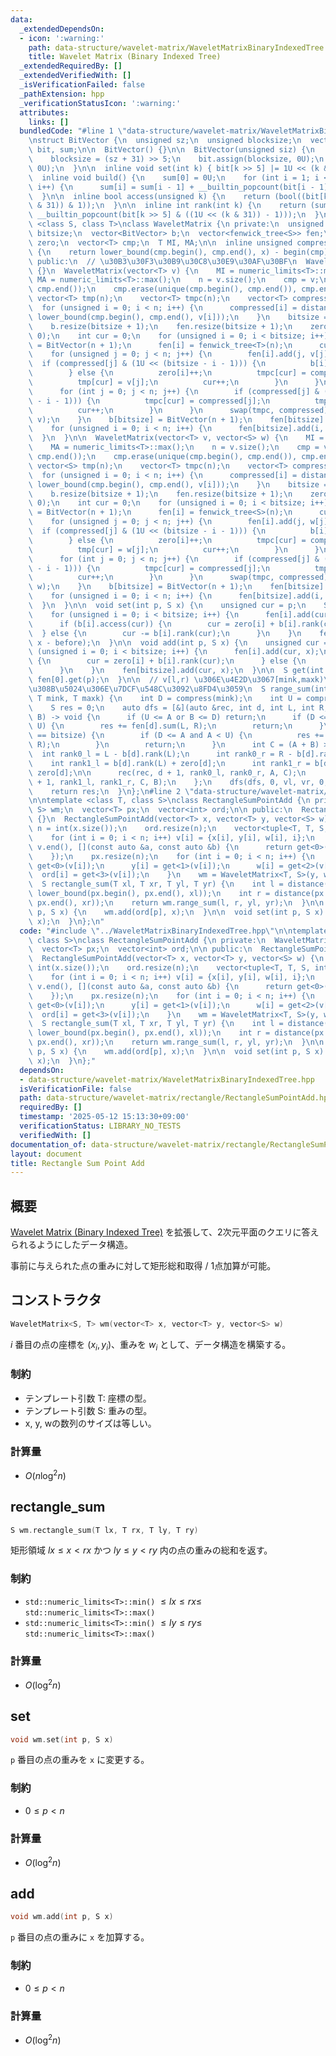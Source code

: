 ```yaml
---
data:
  _extendedDependsOn:
  - icon: ':warning:'
    path: data-structure/wavelet-matrix/WaveletMatrixBinaryIndexedTree.hpp
    title: Wavelet Matrix (Binary Indexed Tree)
  _extendedRequiredBy: []
  _extendedVerifiedWith: []
  _isVerificationFailed: false
  _pathExtension: hpp
  _verificationStatusIcon: ':warning:'
  attributes:
    links: []
  bundledCode: "#line 1 \"data-structure/wavelet-matrix/WaveletMatrixBinaryIndexedTree.hpp\"\
    \nstruct BitVector {\n  unsigned sz;\n  unsigned blocksize;\n  vector<unsigned>\
    \ bit, sum;\n\n  BitVector() {}\n\n  BitVector(unsigned siz) {\n    sz = siz;\n\
    \    blocksize = (sz + 31) >> 5;\n    bit.assign(blocksize, 0U);\n    sum.assign(blocksize,\
    \ 0U);\n  }\n\n  inline void set(int k) { bit[k >> 5] |= 1U << (k & 31); }\n\n\
    \  inline void build() {\n    sum[0] = 0U;\n    for (int i = 1; i < blocksize;\
    \ i++) {\n      sum[i] = sum[i - 1] + __builtin_popcount(bit[i - 1]);\n    }\n\
    \  }\n\n  inline bool access(unsigned k) {\n    return (bool((bit[k >> 5] >> (k\
    \ & 31)) & 1));\n  }\n\n  inline int rank(int k) {\n    return (sum[k >> 5] +\
    \ __builtin_popcount(bit[k >> 5] & ((1U << (k & 31)) - 1)));\n  }\n};\n\ntemplate\
    \ <class S, class T>\nclass WaveletMatrix {\n private:\n  unsigned n;\n  unsigned\
    \ bitsize;\n  vector<BitVector> b;\n  vector<fenwick_tree<S>> fen;\n  vector<unsigned>\
    \ zero;\n  vector<T> cmp;\n  T MI, MA;\n\n  inline unsigned compress(const T &x)\
    \ {\n    return lower_bound(cmp.begin(), cmp.end(), x) - begin(cmp);\n  }\n\n\
    \ public:\n  // \u30B3\u30F3\u30B9\u30C8\u30E9\u30AF\u30BF\n  WaveletMatrix()\
    \ {}\n  WaveletMatrix(vector<T> v) {\n    MI = numeric_limits<T>::min();\n   \
    \ MA = numeric_limits<T>::max();\n    n = v.size();\n    cmp = v;\n    sort(cmp.begin(),\
    \ cmp.end());\n    cmp.erase(unique(cmp.begin(), cmp.end()), cmp.end());\n   \
    \ vector<T> tmp(n);\n    vector<T> tmpc(n);\n    vector<T> compressed(n);\n  \
    \  for (unsigned i = 0; i < n; i++) {\n      compressed[i] = distance(cmp.begin(),\
    \ lower_bound(cmp.begin(), cmp.end(), v[i]));\n    }\n    bitsize = bit_width(cmp.size());\n\
    \    b.resize(bitsize + 1);\n    fen.resize(bitsize + 1);\n    zero.resize(bitsize,\
    \ 0);\n    int cur = 0;\n    for (unsigned i = 0; i < bitsize; i++) {\n      b[i]\
    \ = BitVector(n + 1);\n      fen[i] = fenwick_tree<T>(n);\n      cur = 0;\n  \
    \    for (unsigned j = 0; j < n; j++) {\n        fen[i].add(j, v[j]);\n      \
    \  if (compressed[j] & (1U << (bitsize - i - 1))) {\n          b[i].set(j);\n\
    \        } else {\n          zero[i]++;\n          tmpc[cur] = compressed[j];\n\
    \          tmp[cur] = v[j];\n          cur++;\n        }\n      }\n      b[i].build();\n\
    \      for (int j = 0; j < n; j++) {\n        if (compressed[j] & (1U << (bitsize\
    \ - i - 1))) {\n          tmpc[cur] = compressed[j];\n          tmp[cur] = v[j];\n\
    \          cur++;\n        }\n      }\n      swap(tmpc, compressed);\n      swap(tmp,\
    \ v);\n    }\n    b[bitsize] = BitVector(n + 1);\n    fen[bitsize] = fenwick_tree<T>(n);\n\
    \    for (unsigned i = 0; i < n; i++) {\n      fen[bitsize].add(i, v[i]);\n  \
    \  }\n  }\n\n  WaveletMatrix(vector<T> v, vector<S> w) {\n    MI = numeric_limits<T>::min();\n\
    \    MA = numeric_limits<T>::max();\n    n = v.size();\n    cmp = v;\n    sort(cmp.begin(),\
    \ cmp.end());\n    cmp.erase(unique(cmp.begin(), cmp.end()), cmp.end());\n   \
    \ vector<S> tmp(n);\n    vector<T> tmpc(n);\n    vector<T> compressed(n);\n  \
    \  for (unsigned i = 0; i < n; i++) {\n      compressed[i] = distance(cmp.begin(),\
    \ lower_bound(cmp.begin(), cmp.end(), v[i]));\n    }\n    bitsize = bit_width(cmp.size());\n\
    \    b.resize(bitsize + 1);\n    fen.resize(bitsize + 1);\n    zero.resize(bitsize,\
    \ 0);\n    int cur = 0;\n    for (unsigned i = 0; i < bitsize; i++) {\n      b[i]\
    \ = BitVector(n + 1);\n      fen[i] = fenwick_tree<S>(n);\n      cur = 0;\n  \
    \    for (unsigned j = 0; j < n; j++) {\n        fen[i].add(j, w[j]);\n      \
    \  if (compressed[j] & (1U << (bitsize - i - 1))) {\n          b[i].set(j);\n\
    \        } else {\n          zero[i]++;\n          tmpc[cur] = compressed[j];\n\
    \          tmp[cur] = w[j];\n          cur++;\n        }\n      }\n      b[i].build();\n\
    \      for (int j = 0; j < n; j++) {\n        if (compressed[j] & (1U << (bitsize\
    \ - i - 1))) {\n          tmpc[cur] = compressed[j];\n          tmp[cur] = w[j];\n\
    \          cur++;\n        }\n      }\n      swap(tmpc, compressed);\n      swap(tmp,\
    \ w);\n    }\n    b[bitsize] = BitVector(n + 1);\n    fen[bitsize] = fenwick_tree<S>(n);\n\
    \    for (unsigned i = 0; i < n; i++) {\n      fen[bitsize].add(i, w[i]);\n  \
    \  }\n  }\n\n  void set(int p, S x) {\n    unsigned cur = p;\n    S before = fen[0].get(p);\n\
    \    for (unsigned i = 0; i < bitsize; i++) {\n      fen[i].add(cur, x - before);\n\
    \      if (b[i].access(cur)) {\n        cur = zero[i] + b[i].rank(cur);\n    \
    \  } else {\n        cur -= b[i].rank(cur);\n      }\n    }\n    fen[bitsize].add(cur,\
    \ x - before);\n  }\n\n  void add(int p, S x) {\n    unsigned cur = p;\n    for\
    \ (unsigned i = 0; i < bitsize; i++) {\n      fen[i].add(cur, x);\n      if (b[i].access(cur))\
    \ {\n        cur = zero[i] + b[i].rank(cur);\n      } else {\n        cur -= b[i].rank(cur);\n\
    \      }\n    }\n    fen[bitsize].add(cur, x);\n  }\n\n  S get(int p) {\n    return\
    \ fen[0].get(p);\n  }\n\n  // v[l,r) \u306E\u4E2D\u3067[mink,maxk)\u306B\u5165\
    \u308B\u5024\u306E\u7DCF\u548C\u3092\u8FD4\u3059\n  S range_sum(int vl, int vr,\
    \ T mink, T maxk) {\n    int D = compress(mink);\n    int U = compress(maxk);\n\
    \    S res = 0;\n    auto dfs = [&](auto &rec, int d, int L, int R, int A, int\
    \ B) -> void {\n      if (U <= A or B <= D) return;\n      if (D <= A and B <=\
    \ U) {\n        res += fen[d].sum(L, R);\n        return;\n      }\n      if (d\
    \ == bitsize) {\n        if (D <= A and A < U) {\n          res += fen[bitsize].sum(L,\
    \ R);\n        }\n        return;\n      }\n      int C = (A + B) >> 1;\n    \
    \  int rank0_l = L - b[d].rank(L);\n      int rank0_r = R - b[d].rank(R);\n  \
    \    int rank1_l = b[d].rank(L) + zero[d];\n      int rank1_r = b[d].rank(R) +\
    \ zero[d];\n\n      rec(rec, d + 1, rank0_l, rank0_r, A, C);\n      rec(rec, d\
    \ + 1, rank1_l, rank1_r, C, B);\n    };\n    dfs(dfs, 0, vl, vr, 0, 1 << bitsize);\n\
    \    return res;\n  }\n};\n#line 2 \"data-structure/wavelet-matrix/rectangle/RectangleSumPointAdd.hpp\"\
    \n\ntemplate <class T, class S>\nclass RectangleSumPointAdd {\n private:\n  WaveletMatrix<T,\
    \ S> wm;\n  vector<T> px;\n  vector<int> ord;\n\n public:\n  RectangleSumPointAdd()\
    \ {}\n  RectangleSumPointAdd(vector<T> x, vector<T> y, vector<S> w) {\n    int\
    \ n = int(x.size());\n    ord.resize(n);\n    vector<tuple<T, T, S, int>> v(n);\n\
    \    for (int i = 0; i < n; i++) v[i] = {x[i], y[i], w[i], i};\n    sort(v.begin(),\
    \ v.end(), [](const auto &a, const auto &b) {\n      return get<0>(a) < get<0>(b);\n\
    \    });\n    px.resize(n);\n    for (int i = 0; i < n; i++) {\n      px[i] =\
    \ get<0>(v[i]);\n      y[i] = get<1>(v[i]);\n      w[i] = get<2>(v[i]);\n    \
    \  ord[i] = get<3>(v[i]);\n    }\n    wm = WaveletMatrix<T, S>(y, w);\n  }\n\n\
    \  S rectangle_sum(T xl, T xr, T yl, T yr) {\n    int l = distance(px.begin(),\
    \ lower_bound(px.begin(), px.end(), xl));\n    int r = distance(px.begin(), lower_bound(px.begin(),\
    \ px.end(), xr));\n    return wm.range_sum(l, r, yl, yr);\n  }\n\n  void add(int\
    \ p, S x) {\n    wm.add(ord[p], x);\n  }\n\n  void set(int p, S x) {\n    wm.set(ord[p],\
    \ x);\n  }\n};\n"
  code: "#include \"../WaveletMatrixBinaryIndexedTree.hpp\"\n\ntemplate <class T,\
    \ class S>\nclass RectangleSumPointAdd {\n private:\n  WaveletMatrix<T, S> wm;\n\
    \  vector<T> px;\n  vector<int> ord;\n\n public:\n  RectangleSumPointAdd() {}\n\
    \  RectangleSumPointAdd(vector<T> x, vector<T> y, vector<S> w) {\n    int n =\
    \ int(x.size());\n    ord.resize(n);\n    vector<tuple<T, T, S, int>> v(n);\n\
    \    for (int i = 0; i < n; i++) v[i] = {x[i], y[i], w[i], i};\n    sort(v.begin(),\
    \ v.end(), [](const auto &a, const auto &b) {\n      return get<0>(a) < get<0>(b);\n\
    \    });\n    px.resize(n);\n    for (int i = 0; i < n; i++) {\n      px[i] =\
    \ get<0>(v[i]);\n      y[i] = get<1>(v[i]);\n      w[i] = get<2>(v[i]);\n    \
    \  ord[i] = get<3>(v[i]);\n    }\n    wm = WaveletMatrix<T, S>(y, w);\n  }\n\n\
    \  S rectangle_sum(T xl, T xr, T yl, T yr) {\n    int l = distance(px.begin(),\
    \ lower_bound(px.begin(), px.end(), xl));\n    int r = distance(px.begin(), lower_bound(px.begin(),\
    \ px.end(), xr));\n    return wm.range_sum(l, r, yl, yr);\n  }\n\n  void add(int\
    \ p, S x) {\n    wm.add(ord[p], x);\n  }\n\n  void set(int p, S x) {\n    wm.set(ord[p],\
    \ x);\n  }\n};"
  dependsOn:
  - data-structure/wavelet-matrix/WaveletMatrixBinaryIndexedTree.hpp
  isVerificationFile: false
  path: data-structure/wavelet-matrix/rectangle/RectangleSumPointAdd.hpp
  requiredBy: []
  timestamp: '2025-05-12 15:13:30+09:00'
  verificationStatus: LIBRARY_NO_TESTS
  verifiedWith: []
documentation_of: data-structure/wavelet-matrix/rectangle/RectangleSumPointAdd.hpp
layout: document
title: Rectangle Sum Point Add
---
```


## 概要

[Wavelet Matrix (Binary Indexed Tree)](../WaveletMatrixBinaryIndexedTree.hpp) を拡張して、2次元平面のクエリに答えられるようにしたデータ構造。

事前に与えられた点の重みに対して矩形総和取得 / 1点加算が可能。


## コンストラクタ

```cpp
WaveletMatrix<S, T> wm(vector<T> x, vector<T> y, vector<S> w)
```
$i$ 番目の点の座標を $(x_i, y_i)$、重みを $w_i$ として、データ構造を構築する。

### 制約

- テンプレート引数 T: 座標の型。
- テンプレート引数 S: 重みの型。
- x, y, wの数列のサイズは等しい。


### 計算量
- $O(n\log^2{n})$

## rectangle_sum

```cpp
S wm.rectangle_sum(T lx, T rx, T ly, T ry)
```

矩形領域 $lx \leq x \lt rx$ かつ $ly \leq y \lt ry$ 内の点の重みの総和を返す。

### 制約

- `std::numeric_limits<T>::min()` $\leq lx \leq rx \leq$ `std::numeric_limits<T>::max()`
- `std::numeric_limits<T>::min()` $\leq ly \leq ry \leq$ `std::numeric_limits<T>::max()`


### 計算量
- $O(\log^2{n})$

## set

```cpp
void wm.set(int p, S x)
```

`p` 番目の点の重みを `x` に変更する。

### 制約

- $0 \leq p \lt n$


### 計算量
- $O(\log^2{n})$


## add

```cpp
void wm.add(int p, S x)
```

`p` 番目の点の重みに `x` を加算する。

### 制約

- $0 \leq p \lt n$ 


### 計算量
- $O(\log^2{n})$